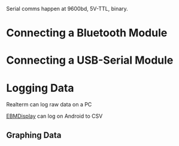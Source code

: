 Serial comms happen at 9600bd, 5V-TTL, binary.

# Connecting a Bluetooth Module

# Connecting a USB-Serial Module

# Logging Data

Realterm can log raw data on a PC

[EBMDisplay](http://www.wptm.hu/ebmdisplay/) can log on Android to CSV

## Graphing Data